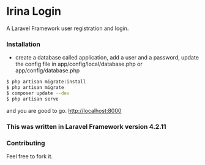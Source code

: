 Irina Login
=========

A Laravel Framework user registration and login.

### Installation
- create a database called application, add a user and a password, update the config file in app/config/local/database.php or app/config/database.php
```bash
$ php artisan migrate:install
$ php artisan migrate
$ composer update --dev
$ php artisan serve
```
and you are good to go. [http://localhost:8000](http://localhost:8000)

### This was written in Laravel Framework version 4.2.11

### Contributing
Feel free to fork it.
